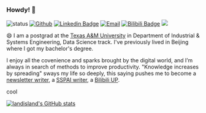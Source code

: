 ### Howdy! 👋

![status](https://img.shields.io/badge/status-up-brightgreen)  [![Github](https://img.shields.io/badge/-Github-000?style=flat&logo=Github&logoColor=white)](https://github.com/landisland)
[![Linkedin Badge](https://img.shields.io/badge/-Lindkeden-blue?style=flat-square&logo=Linkedin&logoColor=white&link=https://www.linkedin.com/in/chunliangyang/)](https://www.linkedin.com/in/chunliangyang/) 
[![Email](https://img.shields.io/badge/-Email-c14438?style=flat&logo=Gmail&logoColor=white&link=mailto:landisland.blog@gmail.com)](mailto:landisland.blog@gmail.com)
[![Bilibili Badge](https://img.shields.io/badge/-BiliBili-D14970?style=flat-square&logo=Bilibili&logoColor=white&link=https://space.bilibili.com/39422573)](https://space.bilibili.com/39422573)
![](https://visitor-badge.glitch.me/badge?page_id=github.com/landisland)

😄 I am a postgrad at the [Texas A&M University](https://www.tamu.edu) in Department of Industrial & Systems Engineering, Data Science track. I've previously lived in Beijing where I got my bachelor's degree. 

I enjoy all the covenience and sparks brought by the digital world, and I’m always in search of methods to improve productivity. "Knowledge increases by spreading" sways my life so deeply, this saying pushes me to become a [newsletter writer](https://landisland.zhubai.love/), a [SSPAI writer](https://sspai.com/u/liam4ever/updates), a [Bilibili UP](https://space.bilibili.com/39422573). 

cool



[![landisland's GitHub stats](https://github-readme-stats.vercel.app/api?username=landisland)](https://github.com/anuraghazra/github-readme-stats)
